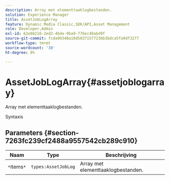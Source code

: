 ```yaml
---
description: Array met elementtaaklogbestanden.
solution: Experience Manager
title: AssetJobLogArray
feature: Dynamic Media Classic,SDK/API,Asset Management
role: Developer,Admin
exl-id: 62e86216-2ed2-4b4e-9ba9-776ec49abd9f
source-git-commit: fcda99340a18d5037157723bb3bdca5fa9df3277
workflow-type: tm+mt
source-wordcount: '30'
ht-degree: 0%

---
```


# AssetJobLogArray{#assetjoblogarray}

Array met elementtaaklogbestanden.

Syntaxis

## Parameters {#section-7263fc239cf2488a9557542cb289c910}

| Naam | Type | Beschrijving |
|---|---|---|
| `*`items`*` | `types:AssetJobLog` | Array met elementtaaklogbestanden. |
